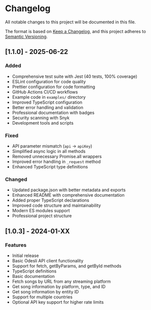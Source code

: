 # Changelog

All notable changes to this project will be documented in this file.

The format is based on [Keep a Changelog](https://keepachangelog.com/en/1.0.0/),
and this project adheres to [Semantic Versioning](https://semver.org/spec/v2.0.0.html).

## [1.1.0] - 2025-06-22

### Added

- Comprehensive test suite with Jest (40 tests, 100% coverage)
- ESLint configuration for code quality
- Prettier configuration for code formatting
- GitHub Actions CI/CD workflows
- Example code in `examples/` directory
- Improved TypeScript configuration
- Better error handling and validation
- Professional documentation with badges
- Security scanning with Snyk
- Development tools and scripts

### Fixed

- API parameter mismatch (`api` → `apiKey`)
- Simplified async logic in all methods
- Removed unnecessary Promise.all wrappers
- Improved error handling in `_request` method
- Enhanced TypeScript type definitions

### Changed

- Updated package.json with better metadata and exports
- Enhanced README with comprehensive documentation
- Added proper TypeScript declarations
- Improved code structure and maintainability
- Modern ES modules support
- Professional project structure

## [1.0.3] - 2024-01-XX

### Features

- Initial release
- Basic Odesli API client functionality
- Support for fetch, getByParams, and getById methods
- TypeScript definitions
- Basic documentation
- Fetch songs by URL from any streaming platform
- Get song information by platform, type, and ID
- Get song information by entity ID
- Support for multiple countries
- Optional API key support for higher rate limits
